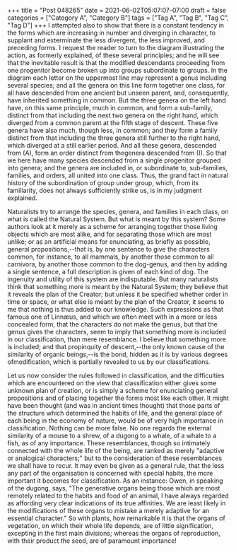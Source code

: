 +++
title = "Post 048265"
date = 2021-06-02T05:07:07-07:00
draft = false
categories = ["Category A", "Category B"]
tags = ["Tag A", "Tag B", "Tag C", "Tag D"]
+++
I attempted also to show that there is a constant tendency in the forms which are increasing in number and diverging in character, to supplant and exterminate the less divergent, the less improved, and preceding forms. I request the reader to turn to the diagram illustrating the action, as formerly explained, of these several principles; and he will see that the inevitable result is that the modified descendants proceeding from one progenitor become broken up into groups subordinate to groups. In the diagram each letter on the uppermost line may represent a genus including several species; and all the genera on this line form together one class, for all have descended from one ancient but unseen parent, and, consequently, have inherited something in common. But the three genera on the left hand have, on this same principle, much in common, and form a sub-family, distinct from that including the next two genera on the right hand, which diverged from a common parent at the fifth stage of descent. These five genera have also much, though less, in common; and they form a family distinct from that including the three genera still further to the right hand, which diverged at a still earlier period. And all these genera, descended from (A), form an order distinct from thegenera descended from (I). So that we here have many species descended from a single progenitor grouped into genera; and the genera are included in, or subordinate to, sub-families, families, and orders, all united into one class. Thus, the grand fact in natural history of the subordination of group under group, which, from its familiarity, does not always sufficiently strike us, is in my judgment explained.

Naturalists try to arrange the species, genera, and families in each class, on what is called the Natural System. But what is meant by this system? Some authors look at it merely as a scheme for arranging together those living objects which are most alike, and for separating those which are most unlike; or as an artificial means for enunciating, as briefly as possible, general propositions,--that is, by one sentence to give the characters common, for instance, to all mammals, by another those common to all carnivora, by another those common to the dog-genus, and then by adding a single sentence, a full description is given of each kind of dog. The ingenuity and utility of this system are indisputable. But many naturalists think that something more is meant by the Natural System; they believe that it reveals the plan of the Creator; but unless it be specified whether order in time or space, or what else is meant by the plan of the Creator, it seems to me that nothing is thus added to our knowledge. Such expressions as that famous one of Linnæus, and which we often meet with in a more or less concealed form, that the characters do not make the genus, but that the genus gives the characters, seem to imply that something more is included in our classification, than mere resemblance. I believe that something more is included; and that propinquity of descent,--the only known cause of the similarity of organic beings,--is the bond, hidden as it is by various degrees ofmodification, which is partially revealed to us by our classifications.

Let us now consider the rules followed in classification, and the difficulties which are encountered on the view that classification either gives some unknown plan of creation, or is simply a scheme for enunciating general propositions and of placing together the forms most like each other. It might have been thought (and was in ancient times thought) that those parts of the structure which determined the habits of life, and the general place of each being in the economy of nature, would be of very high importance in classification. Nothing can be more false. No one regards the external similarity of a mouse to a shrew, of a dugong to a whale, of a whale to a fish, as of any importance. These resemblances, though so intimately connected with the whole life of the being, are ranked as merely "adaptive or analogical characters;" but to the consideration of these resemblances we shall have to recur. It may even be given as a general rule, that the less any part of the organisation is concerned with special habits, the more important it becomes for classification. As an instance: Owen, in speaking of the dugong, says, "The generative organs being those which are most remotely related to the habits and food of an animal, I have always regarded as affording very clear indications of its true affinities. We are least likely in the modifications of these organs to mistake a merely adaptive for an essential character." So with plants, how remarkable it is that the organs of vegetation, on which their whole life depends, are of little signification, excepting in the first main divisions; whereas the organs of reproduction, with their product the seed, are of paramount importance!
